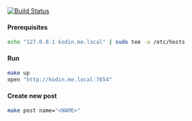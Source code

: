 [![Build Status](https://travis-ci.org/osrecki/osrecki.github.io.svg?branch=source)](https://travis-ci.org/osrecki/osrecki.github.io)

#### Prerequisites
```sh
echo "127.0.0.1 kodin.me.local" | sudo tee -a /etc/hosts
```

#### Run
```sh
make up
open "http://kodin.me.local:7654"
```

#### Create new post
```sh
make post name="<NAME>"
```
